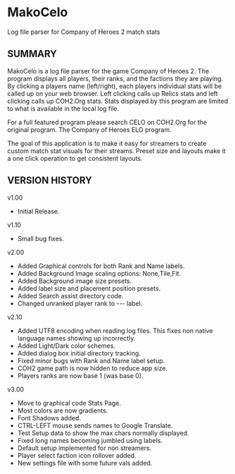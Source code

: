 # MakoCelo
Log file parser for Company of Heroes 2 match stats

SUMMARY
------------------------------------------------------------------
MakoCelo is a log file parser for the game Company of Heroes 2.
The program displays all players, their ranks, and the factions
they are playing. By clicking a players name (left/right), each
players individual stats will be called up on your web browser.
Left clicking calls up Relics stats and left clicking calls up 
COH2.Org stats. Stats displayed by this program are limited to 
what is available in the local log file.

For a full featured program please search CELO on COH2.Org for
the original program. The Company of Heroes ELO program.

The goal of this application is to make it easy for streamers
to create custom match stat visuals for their streams. Preset
size and layouts make it a one click operation to get consistent
layouts.


VERSION HISTORY
------------------------------------------------------------------
v1.00
* Initial Release.

v1.10
* Small bug fixes.

v2.00
* Added Graphical controls for both Rank and Name labels.
* Added Background Image scaling options: None,Tile,Fit.
* Added Background image size presets.
* Added label size and placement position presets.
* Added Search assist directory code.
* Changed unranked player rank to --- label.

v2.10
* Added UTF8 encoding when reading log files. This fixes non native language names showing up incorrectly.
* Added Light/Dark color schemes.		
* Added dialog box initial directory tracking.	
* Fixed minor bugs with Rank and Name label setup.
* COH2 game path is now hidden to reduce app size.
* Players ranks are now base 1 (was base 0).

v3.00
* Move to graphical code Stats Page.
* Most colors are now gradients.
* Font Shadows added.
* CTRL-LEFT mouse sends names to Google Translate.
* Test Setup data to show the max chars normally displayed.
* Fixed long names becoming jumbled using labels.	
* Default setup implemented for non streamers.
* Player select faction icon rollover added.
* New settings file with some future vals added.
	




